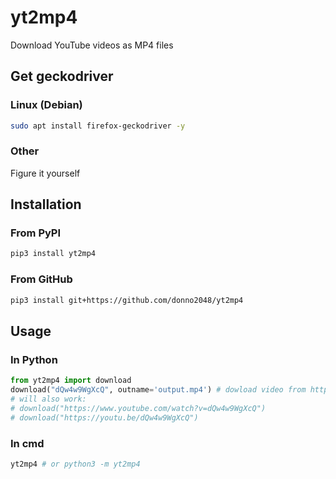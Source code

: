 # yt2mp4

Download YouTube videos as MP4 files

## Get geckodriver

### Linux (Debian)

```sh
sudo apt install firefox-geckodriver -y
```

### Other

Figure it yourself

## Installation

### From PyPI

```sh
pip3 install yt2mp4
```

### From GitHub

```sh
pip3 install git+https://github.com/donno2048/yt2mp4
```

## Usage

### In Python

```py
from yt2mp4 import download
download("dQw4w9WgXcQ", outname='output.mp4') # dowload video from https://www.youtube.com/watch?v=dQw4w9WgXcQ and name it output.mp4
# will also work:
# download("https://www.youtube.com/watch?v=dQw4w9WgXcQ")
# download("https://youtu.be/dQw4w9WgXcQ")
```

### In cmd

```sh
yt2mp4 # or python3 -m yt2mp4
```
